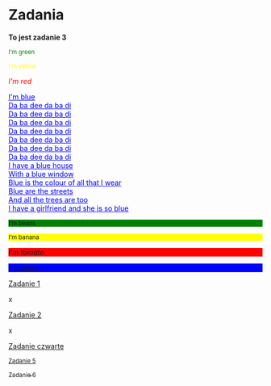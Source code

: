 <!DOCTYPE html>
<html>
<head>
<h1>Zadania</h1>
</head>
<body>

<p><b>To jest zadanie 3</b></p>
<p style="color:green"><sub>I'm green</sub></p>
<p style="color:yellow"><small>I'm yellow</small></p>
<p style="color:red"><i>I'm red </i></p>
<p style="color:blue"><ins> I'm blue<br>Da ba dee da ba di<br>Da ba dee da ba di<br>Da ba dee da ba di<br>Da ba dee da ba di<br>Da ba dee da ba di<br>Da ba dee da ba di<br>Da ba dee da ba di<br>I have a blue house<br>With a blue window<br>Blue is the colour of all that I wear<br>Blue are the streets<br>And all the trees are too<br>I have a girlfriend and she is so blue</ins></p>
  
<p style="background-color:green;"><sub> I'm beans</sub></p>
<p style="background-color:yellow;"><small> I'm banana</small></p>
<p style="background-color:red;"><i> I'm tomato </i></p>
<p style="background-color:blue;"><ins> I'm berry <br></p>
  
<p><a href="https://yoda20039.github.io/zadania/">Zadanie 1</a></p>x
<p><a href="https://yoda20039.github.io/Zadanie-2/">Zadanie 2</a></p>x
<p><a href=" Zadanie-1.io ">Zadanie czwarte</a></p>
<p><a href=" "><small>Zadanie 5</small></a></p>
<p><a href=" "><sub>Zadanie 6</sub></a></p>
<a href="Pickle Rick .mp4>
  <video width="320" height="240" controls>
  <source src="Pickle Rick .mp4" type="video/mp4">
  <source src="Pickle Rick .ogg" type="video/ogg">
</video>
</a>
</body>
</html>
